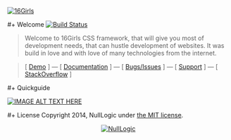 [![16Girls](https://raw.github.com/nulllogic/16girls/gh-pages/_tmp/16girls_underlogo.gif)](http://nulllogic.github.io/16girls/) 

#+ Welcome [![Build Status](https://travis-ci.org/nulllogic/16girls)](https://api.travis-ci.org/nulllogic/16girls.png)

> Welcome to 16Girls CSS framework, that will give you most of development needs, that can hustle development of websites. It was build in love and with love of many technologies from the internet. 

> [ [Demo](http://nulllogic.github.io/16girls/) ] — [ [Documentation](http://nulllogic.github.io/16girls/docs) ] — [ [Bugs/Issues](https://github.com/nulllogic/16girls/issues) ] — [ [Support](httpshttps://nulllogic.desk.com/customer/portal/articles/1408617-16girls-framework) ] — [ [StackOverflow](http://stackoverflow.com/questions/tagged/16girls) ]


#+ Quickguide

[![IMAGE ALT TEXT HERE](http://img.youtube.com/vi/YOUTUBE_VIDEO_ID_HERE/0.jpg)](https://vimeo.com/83573522)

#+ License
Copyright 2014, NullLogic under [the MIT license](LICENSE).

<p align="center">
  <a href="http://www.nulllogic.net" title="NullLogic syndicate"><img src="http://www.nulllogic.net/_tmp/logo.gif" alt="NullLogic" /></a>
</p>
